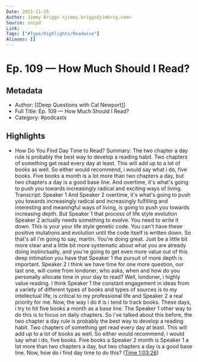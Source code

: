```yaml
---
Date: 2021-11-25
Author: Jimmy Briggs <jimmy.briggs@jimbrig.com>
Source: snipd
Link: 
Tags: ["#Type/Highlights/Readwise"]
Aliases: []
---
```

# Ep. 109 —  How Much Should I Read?

## Metadata
- Author: [[Deep Questions with Cal Newport]]
- Full Title: Ep. 109 —  How Much Should I Read?
- Category: #podcasts

## Highlights
- How Do You Find Day Time to Read?
  Summary:
  The two chapter a day rule is probably the best way to develop a reading habit. Two chapters of something get read every day at least. This will add up to a lot of books as well. So either would recommend, i would say what i do, five books. Five books a month is a lot more than two chapters a day, but two chapters a day is a good base line. And overtime, it's what's going to push you towards increasingly radical and exciting ways of living.
  Transcript:
  Speaker 1
  And
  Speaker 2
  overtime, it's what's going to push you towards increasingly radical and increasingly fulfilling and interesting and meaningful ways of living, is going to push you towards increasing depth. But
  Speaker 1
  that process of life style evolution
  Speaker 2
  actually needs something to evolve. You need to write it down. This is your your life style genetic code. You can't have these positive mutations and evolution until the code itself is written down. So that's all i'm going to say, martin. You're doing great. Just be a little bit more clear and a little bit more systematic about what you are already doing instinctually, and you're going to get even more value out of this deep intimation you have that
  Speaker 1
  the pursuit of more depth is important.
  Speaker 2
  I think we have time for one more question, our last one, will come from londoner, who asks, when and how do you personally allocate time in your day to read? Well, londoner, i highly value reading. I think
  Speaker 1
  the constant engagement in ideas from a variety of different types of books and types of sources is to my intellectual life, is critical to my professional life and
  Speaker 2
  a real priority for me. Now, the way i do it is i tend to track books. These days, i try to hit five books a month as a base line. The
  Speaker 1
  other way to do this is to focus on daily chapters. So i've talked about this before, the two chapter a day rule is probably the best way to develop a reading habit. Two chapters of something get read every day at least. This will add up to a lot of books as well. So either would recommend, i would say what i do, five books. Five books a
  Speaker 2
  month is
  Speaker 1
  a lot more than two chapters a day, but two chapters a day is a good base line. Now, how do i find day time to do this? ([Time 1:03:26](https://share.snipd.com/snip/7075dd53-1a8e-48bf-8a55-09e1fee0a1b3))
